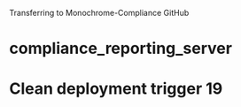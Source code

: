 Transferring to Monochrome-Compliance GitHub

# compliance_reporting_server

# Clean deployment trigger 19
